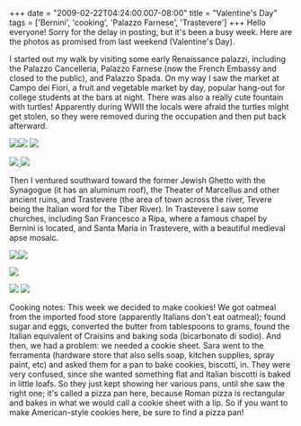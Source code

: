 +++
date = "2009-02-22T04:24:00.007-08:00"
title = "Valentine's Day"
tags = ['Bernini', 'cooking', 'Palazzo Farnese', 'Trastevere']
+++
Hello everyone!  Sorry for the delay in posting, but it's been a busy week.  Here are the photos as promised from last weekend (Valentine's Day).

I started out my walk by visiting some early Renaissance palazzi, including the Palazzo Cancelleria, Palazzo Farnese (now the French Embassy and closed to the public), and Palazzo Spada.  On my way I saw the market at Campo dei Fiori, a fruit and vegetable market by day, popular hang-out for college students at the bars at night.  There was also a really cute fountain with turtles!  Apparently during WWII the locals were afraid the turtles might get stolen, so they were removed during the occupation and then put back afterward.

<img src="http://1.bp.blogspot.com/_BPRHjFkCSTM/SaFEvds8KsI/AAAAAAAAFO4/MZayKSVj7jc/s1600-h/IMG_0996.JPG"/><img src="http://1.bp.blogspot.com/_BPRHjFkCSTM/SaFE9S8gc7I/AAAAAAAAFPI/nPdKBJOHxnU/s1600-h/IMG_1007.JPG"/> <img src="http://1.bp.blogspot.com/_BPRHjFkCSTM/SaFE9RhUUHI/AAAAAAAAFPQ/coky_45pFVs/s1600-h/IMG_1016.JPG"/>

[ ](http://1.bp.blogspot.com/_BPRHjFkCSTM/SaFE9RhUUHI/AAAAAAAAFPQ/coky_45pFVs/s1600-h/IMG_1016.JPG)<img src="http://2.bp.blogspot.com/_BPRHjFkCSTM/SaFEviKw_SI/AAAAAAAAFPA/rGmbW6TWRQU/s1600-h/IMG_1002.JPG"/>[ ](http://1.bp.blogspot.com/_BPRHjFkCSTM/SaFE9RhUUHI/AAAAAAAAFPQ/coky_45pFVs/s1600-h/IMG_1016.JPG)<img src="http://4.bp.blogspot.com/_BPRHjFkCSTM/SaFE9eoTTxI/AAAAAAAAFPY/6NQSa8gQFgA/s1600-h/IMG_1036.JPG"/>

Then I ventured southward toward the former Jewish Ghetto with the Synagogue (it has an aluminum roof), the Theater of Marcellus and other ancient ruins, and Trastevere (the area of town across the river, Tevere being the Italian word for the Tiber River).  In Trastevere I saw some churches, including San Francesco a Ripa, where a famous chapel by Bernini is located, and Santa Maria in Trastevere, with a beautiful medieval apse mosaic.

<img src="http://2.bp.blogspot.com/_BPRHjFkCSTM/SaFGOUdt4PI/AAAAAAAAFPo/NHGxdaqlLY0/s1600-h/IMG_1068.JPG"/><img src="http://3.bp.blogspot.com/_BPRHjFkCSTM/SaFE9iOdDzI/AAAAAAAAFPg/2tbQTV1X2cY/s1600-h/IMG_1057.JPG"/>

<img src="http://2.bp.blogspot.com/_BPRHjFkCSTM/SaFGOeylswI/AAAAAAAAFPw/OqsiBOu1Z2U/s1600-h/IMG_1087.JPG"/>

<img src="http://2.bp.blogspot.com/_BPRHjFkCSTM/SaFGOQNFeVI/AAAAAAAAFP4/_61vTikmmyw/s1600-h/IMG_1096.JPG"/> <img src="http://4.bp.blogspot.com/_BPRHjFkCSTM/SaFGOfrXyBI/AAAAAAAAFQA/SUCYgQMlSAY/s1600-h/IMG_1109.JPG"/>

Cooking notes: This week we decided to make cookies!  We got oatmeal from the imported food store (apparently Italians don't eat oatmeal); found sugar and eggs, converted the butter from tablespoons to grams, found the Italian equivalent of Craisins and baking soda (bicarbonato di sodio).  And then, we had a problem: we needed a cookie sheet.  Sara went to the ferramenta (hardware store that also sells soap, kitchen supplies, spray paint, etc) and asked them for a pan to bake cookies, biscotti, in.  They were very confused, since she wanted something flat and Italian biscotti is baked in little loafs.  So they just kept showing her various pans, until she saw the right one; it's called a pizza pan here, because Roman pizza is rectangular and bakes in what we would call a cookie sheet with a lip.  So if you want to make American-style cookies here, be sure to find a pizza pan!

